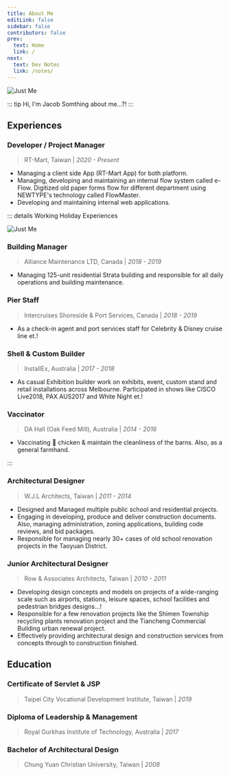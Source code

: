 ```yaml
---
title: About Me
editLink: false
sidebar: false
contributors: false
prev:
  text: Home
  link: /
next:
  text: Dev Notes
  link: /notes/
---
```


![Just Me](/home/DSC_4511.JPG)

::: tip Hi, I'm Jacob
Somthing about me...?!
:::

## Experiences

### Developer / Project Manager

>RT-Mart, Taiwan | _2020 - Present_

<!-- TODO: finish descriping what i do at rt-mart! -->
- Managing a client side App (RT-Mart App) for both platform.
- Managing, developing and maintaining an internal flow system called e-Flow. Digitized old paper forms flow for different department using NEWTYPE's technology called FlowMaster.
- Developing and maintaining internal web applications.

::: details Working Holiday Experiences

![Just Me](/home/DSC_4767.JPG)

### Building Manager

>Alliance Maintenance LTD, Canada | _2018 - 2019_

- Managing 125-unit residential Strata building and responsible for all daily operations and building maintenance.

### Pier Staff

>Intercruises Shoreside & Port Services, Canada | _2018 - 2019_

- As a check-in agent and port services staff for Celebrity & Disney cruise line et.!

### Shell & Custom Builder

>InstallEx, Australia | _2017 - 2018_

- As casual Exhibition builder work on exhibits, event, custom stand and retail installations across Melbourne. Participated in shows like CISCO Live2018, PAX AUS2017 and White Night et.!

### Vaccinator

>DA Hall (Oak Feed Mill), Australia | _2014 - 2016_

- Vaccinating :syringe: chicken  & maintain the cleanliness of the barns. Also, as a general farmhand.

:::

### Architectural Designer

>W.J.L Architects, Taiwan | _2011 - 2014_

- Designed and Managed multiple public school and residential projects.
- Engaging in developing, produce and deliver construction documents. Also, managing administration, zoning applications, building code reviews, and bid packages.
- Responsible for managing nearly 30+ cases of old school renovation projects in the Taoyuan District.

### Junior Architectural Designer

>Row & Associates Architects, Taiwan | _2010 - 2011_

- Developing design concepts and models on projects of a wide-ranging scale such as airports, stations, leisure spaces, school facilities and pedestrian bridges designs...!
- Responsible for a few renovation projects like the Shimen Township recycling plants renovation project and the Tiancheng Commercial Building urban renewal project.
- Effectively providing architectural design and construction services from concepts through to construction finished.

## Education

### Certificate of Servlet & JSP

>Taipei City Vocational Development Institute, Taiwan | _2019_

### Diploma of Leadership & Management

>Royal Gurkhas Institute of Technology, Australia | _2017_

### Bachelor of Architectural Design

>Chung Yuan Christian University, Taiwan | _2008_
